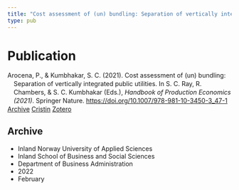 ```yaml
---
title: "Cost assessment of (un) bundling: Separation of vertically integrated public utilities"
type: pub
---
```

<h1>Publication</h1>
<article id="csl-bib-container-7GBUX68Y" class="csl-bib-container">
  <div class="csl-bib-body" style="line-height: 1.35; padding-left: 1em; text-indent:-1em;">
  <div class="csl-entry">Arocena, P., &amp; Kumbhakar, S. C. (2021). Cost assessment of (un) bundling: Separation of vertically integrated public utilities. In S. C. Ray, R. Chambers, &amp; S. C. Kumbhakar (Eds.), <i>Handbook of Production Economics (2021)</i>. Springer Nature. <a href="https://doi.org/10.1007/978-981-10-3450-3_47-1">https://doi.org/10.1007/978-981-10-3450-3_47-1</a></div>
</div>
  <div class="csl-bib-buttons">
    <a href="#taxonomy-article-7GBUX68Y" class="csl-bib-button">Archive</a>
    <a href="https://app.cristin.no/results/show.jsf?id=1999098" alt="Cristin URL" class="csl-bib-button">Cristin</a>
    <a href="http://zotero.org/groups/5022929/items/7GBUX68Y" alt="Zotero URL" class="csl-bib-button">Zotero</a>
  </div>
  <div id="csl-bib-meta-container-7GBUX68Y"></div>
</article>
<div id="csl-bib-meta-7GBUX68Y" class="csl-bib-meta">
  <article id="taxonomy-article-7GBUX68Y" class="taxonomy-article">
    <h1>Archive</h1>
    <ul>
      <li>Inland Norway University of Applied Sciences</li>
      <li>Inland School of Business and Social Sciences</li>
      <li>Department of Business Administration</li>
      <li>2022</li>
      <li>February</li>
    </ul>
  </article>
</div>
